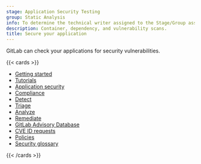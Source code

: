 ```yaml
---
stage: Application Security Testing
group: Static Analysis
info: To determine the technical writer assigned to the Stage/Group associated with this page, see https://handbook.gitlab.com/handbook/product/ux/technical-writing/#assignments
description: Container, dependency, and vulnerability scans.
title: Secure your application
---
```


GitLab can check your applications for security vulnerabilities.

{{< cards >}}

- [Getting started](get-started-security.md)
- [Tutorials](../../tutorials/secure_application.md)
- [Application security](_index.md)
- [Compliance](../compliance/_index.md)
- [Detect](detect/_index.md)
- [Triage](triage/_index.md)
- [Analyze](analyze/_index.md)
- [Remediate](remediate/_index.md)
- [GitLab Advisory Database](gitlab_advisory_database/_index.md)
- [CVE ID requests](cve_id_request.md)
- [Policies](policies/_index.md)
- [Security glossary](terminology/_index.md)

{{< /cards >}}
